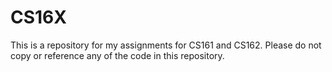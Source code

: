 # CS16X
This is a repository for my assignments for CS161 and CS162.
Please do not copy or reference any of the code in this repository.
